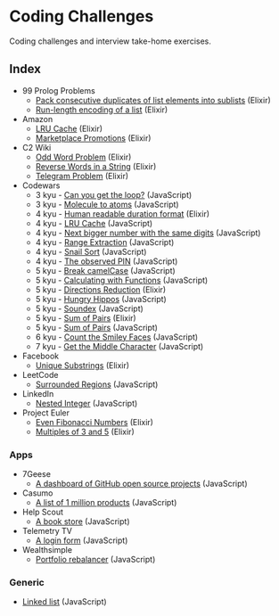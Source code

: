 # Coding Challenges

Coding challenges and interview take-home exercises.

## Index

- 99 Prolog Problems
  - [Pack consecutive duplicates of list elements into sublists](99-problems/pack-duplicates/solve.exs) (Elixir)
  - [Run-length encoding of a list](99-problems/run-length/solve.exs) (Elixir)
- Amazon
  - [LRU Cache](amazon/lru-cache/solve.exs) (Elixir)
  - [Marketplace Promotions](amazon/promotions/solve.exs) (Elixir)
- C2 Wiki
  - [Odd Word Problem](c2-wiki/odd-word-dijkstra/solve.exs) (Elixir)
  - [Reverse Words in a String](c2-wiki/reverse-words/solve.exs) (Elixir)
  - [Telegram Problem](c2-wiki/telegram-problem/solve.exs) (Elixir)
- Codewars
  - 3 kyu - [Can you get the loop?](codewars/get-the-loop/solve.js) (JavaScript)
  - 3 kyu - [Molecule to atoms](codewars/molecule-to-atoms/parse.js) (JavaScript)
  - 4 kyu - [Human readable duration format](codewars/human-readable-duration/solve.exs) (Elixir)
  - 4 kyu - [LRU Cache](codewars/lru-cache/cache.js) (JavaScript)
  - 4 kyu - [Next bigger number with the same digits](codewars/next-bigger-digits/solve.js) (JavaScript)
  - 4 kyu - [Range Extraction](codewars/range-extraction/solve.js) (JavaScript)
  - 4 kyu - [Snail Sort](codewars/snail-sort/sort.js) (JavaScript)
  - 4 kyu - [The observed PIN](codewars/observed-pin/solve.js) (JavaScript)
  - 5 kyu - [Break camelCase](codewars/break-camelcase/break.js) (JavaScript)
  - 5 kyu - [Calculating with Functions](codewars/calc-with-functions/calc.js) (JavaScript)
  - 5 kyu - [Directions Reduction](codewars/directions-reduction/solve.exs) (Elixir)
  - 5 kyu - [Hungry Hippos](codewars/hungry-hippos/game.js) (JavaScript)
  - 5 kyu - [Soundex](codewars/soundex/soundex.js) (JavaScript)
  - 5 kyu - [Sum of Pairs](codewars/sum-of-pairs/elixir/sum.exs) (Elixir)
  - 5 kyu - [Sum of Pairs](codewars/sum-of-pairs/javascript/sum.js) (JavaScript)
  - 6 kyu - [Count the Smiley Faces](codewars/count-smiley-faces/counter.js) (JavaScript)
  - 7 kyu - [Get the Middle Character](codewars/get-the-middle-character/solution.js) (JavaScript)
- Facebook
  - [Unique Substrings](facebook/unique-substrings/solve.exs) (Elixir)
- LeetCode
  - [Surrounded Regions](leetcode/surrounded-regions/solve.js) (JavaScript)
- LinkedIn
  - [Nested Integer](linkedin/nested-integer/sum.js) (JavaScript)
- Project Euler
  - [Even Fibonacci Numbers](project-euler/even-fibonacci-numbers/solve.exs) (Elixir)
  - [Multiples of 3 and 5](project-euler/multiples-of-3-and-5/solve.exs) (Elixir)

### Apps

- 7Geese
  - [A dashboard of GitHub open source projects](apps/7geese/src) (JavaScript)
- Casumo
  - [A list of 1 million products](apps/casumo/src) (JavaScript)
- Help Scout
  - [A book store](apps/helpscout) (JavaScript)
- Telemetry TV
  - [A login form](apps/telemetry-tv/src/) (JavaScript)
- Wealthsimple
  - [Portfolio rebalancer](apps/wealthsimple/rebalancer/app.jsx) (JavaScript)

### Generic

- [Linked list](generic/linked-list/list.js) (JavaScript)
